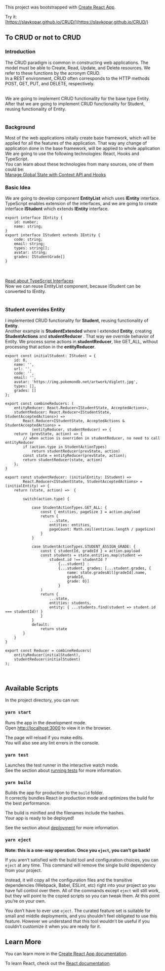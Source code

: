 This project was bootstrapped with [Create React App](https://github.com/facebook/create-react-app).


Try it: <br /> 
[https://slavkopar.github.io/CRUD/](https://slavkopar.github.io/CRUD/)


<div>
			<h2>To CRUD or not to CRUD</h2>
			<div>
				<h3>Introduction</h3>
The CRUD paradigm is common in constructing web applications. The model must be able to Create, Read, Update, and Delete resources. We refer to these functions by the acronym CRUD.
<br/>In a REST environment, CRUD often corresponds to the HTTP methods POST, GET, PUT, and DELETE, respectively. 

<br/>We are going to implement CRUD functionality for the base type Entity.
<br/>After that we are going to implement CRUD functionality for Student, reusing functionality of Entity.				
				<br/><h3>Background</h3>
				<div>
				Most of the web applications initally create base framework, which will be applied for all the features of the application. That way any change of application done in the base framework, will be applied to whole application
				<br/>We are going to use the following technologies: React, Hooks and TypeScript.
<br/>You can learn about these technologies from many sources, one of them could be:<br />
<a href="https://react.christmas/2019/7?utm_campaign=React%2BNewsletter&utm_medium=email&utm_source=React_Newsletter_190" target="_blank">Manage Global State with Context API and Hooks</a>
				</div>
				<h3>Basic Idea</h3>
				<div>
We are going to develop component <b>EntityList</b> which uses <b>IEntity</b> interface.
<br/>
TypeScript enables extension of the interfaces, and we are going to create interface
<b>IStudent</b> which extends <b>IEntity</b> interface.<br />

```JSX
export interface IEntity {
	id: number; 
	name: string;
}
export interface IStudent extends IEntity {
	code: string;
	email: string;
	types: string[];
	avatar: string;
	grades: IStudentGrade[]
}
```
<br />
<br />
<a href="https://www.typescriptlang.org/docs/handbook/interfaces.html" target="_blank">Read about TypeScript Interfaces</a>
<br/>Now we can reuse EntityList component, because IStudent can be converted to IEntity.
				</div>
				<br/><h3>Student overrides Entity</h3>
				<div>
I implemented CRUD functionality for <b>Student</b>, reusing functionality of <b>Entity</b>. 
<br/>Another example is <b>StudentExtended</b> where I extended <b>Entity</b>, creating <b>StudentActions</b> and <b>studentReducer</b> . That way we override behavior of Entity. 
We process some actions in <b>studentReducer</b>, like GET_ALL, without processing that action in the <b>entityReducer</b>.
<br />

```JSX
export const initialStudent: IStudent = { 
	id: 0, 
	name: '',
	url: '',
	code: '',
	email: '',
	avatar: 'https://img.pokemondb.net/artwork/diglett.jpg',
	types: [],
	grades: []
};

export const combineReducers: (
	entityReducer: React.Reducer<IStudentState, AcceptedActions>, 
	studentReducer: React.Reducer<IStudentState, StudentAcceptedActions>) => 
		React.Reducer<IStudentState, AcceptedActions & StudentAcceptedActions> = 
			(entityReducer, studentReducer) => {
	return (prevState, action) => {	
		// when action is overriden in studentReducer, no need to call entityReducer
		if (action.type in StudentActionTypes)
			return studentReducer(prevState, action)
		const state = entityReducer(prevState, action);
		return studentReducer(state, action)
	};	
}

export const studentReducer: (initialEntity: IStudent) => 
		React.Reducer<IStudentState, StudentAcceptedActions> = (initialEntity) => {
	return (state, action) =>  {

		switch(action.type) {

			case StudentActionTypes.GET_ALL: {
				const { entities, pageSize } = action.payload
				return {
					...state,
					entities: entities,
					pageCount: Math.ceil(entities.length / pageSize)
				}
			}

			case StudentActionTypes.STUDENT_ASSIGN_GRADE: {
				const { studentId, gradeId } = action.payload
				const students = state.entities.map(student => 
					student.id !== studentId ?
						{...student} :
						{...student, grades: [...student.grades, { 
							name: state.gradesAll[gradeId].name,
							gradeId,
							grade: 0}]
						}
				)
				return {
					...state,
					entities: students,
					entity: { ...students.find(student => student.id === studentId)! }
				}				
			}	
			default:
				return state
		}		
	}
}

export const Reducer = combineReducers(
	entityReducer(initialStudent), 
	studentReducer(initialStudent)
);
```
<br />
			</div>
			</div>
		</div>



## Available Scripts

In the project directory, you can run:

### `yarn start`

Runs the app in the development mode.<br />
Open [http://localhost:3000](http://localhost:3000) to view it in the browser.

The page will reload if you make edits.<br />
You will also see any lint errors in the console.

### `yarn test`

Launches the test runner in the interactive watch mode.<br />
See the section about [running tests](https://facebook.github.io/create-react-app/docs/running-tests) for more information.

### `yarn build`

Builds the app for production to the `build` folder.<br />
It correctly bundles React in production mode and optimizes the build for the best performance.

The build is minified and the filenames include the hashes.<br />
Your app is ready to be deployed!

See the section about [deployment](https://facebook.github.io/create-react-app/docs/deployment) for more information.

### `yarn eject`

**Note: this is a one-way operation. Once you `eject`, you can’t go back!**

If you aren’t satisfied with the build tool and configuration choices, you can `eject` at any time. This command will remove the single build dependency from your project.

Instead, it will copy all the configuration files and the transitive dependencies (Webpack, Babel, ESLint, etc) right into your project so you have full control over them. All of the commands except `eject` will still work, but they will point to the copied scripts so you can tweak them. At this point you’re on your own.

You don’t have to ever use `eject`. The curated feature set is suitable for small and middle deployments, and you shouldn’t feel obligated to use this feature. However we understand that this tool wouldn’t be useful if you couldn’t customize it when you are ready for it.

## Learn More

You can learn more in the [Create React App documentation](https://facebook.github.io/create-react-app/docs/getting-started).

To learn React, check out the [React documentation](https://reactjs.org/).
